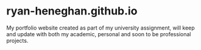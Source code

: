 # ryan-heneghan.github.io
My portfolio website created as part of my university assignment, will keep and update with both my academic, personal and soon to be professional projects.
